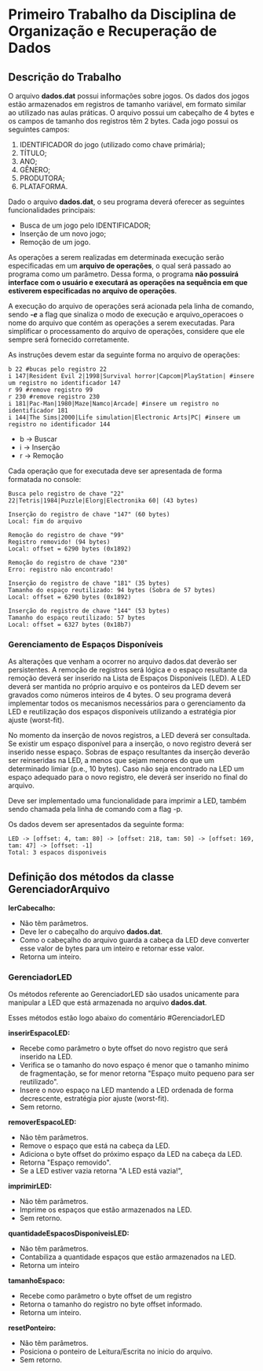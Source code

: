 # Primeiro Trabalho da Disciplina de Organização e Recuperação de Dados


## Descrição do Trabalho
O arquivo **dados.dat** possui informações sobre jogos. Os dados dos jogos estão armazenados em registros de tamanho variável, em formato similar ao utilizado nas aulas práticas. O arquivo possui um cabeçalho de 4 bytes e os campos de tamanho dos registros têm 2 bytes. Cada jogo possui os seguintes campos:

1. IDENTIFICADOR do jogo (utilizado como chave primária);
1. TÍTULO;
1. ANO;
1. GÊNERO;
1. PRODUTORA;
1. PLATAFORMA.

Dado o arquivo **dados.dat**, o seu programa deverá oferecer   as seguintes funcionalidades principais:
* Busca de um jogo pelo IDENTIFICADOR;
* Inserção de um novo jogo;
* Remoção de um jogo.

As operações a serem realizadas em determinada execução serão especificadas em um **arquivo de operações**, o qual será passado ao programa como um parâmetro. Dessa forma, o programa **não possuirá interface com o usuário e executará as operações na sequência em que estiverem especificadas no arquivo de operações**. 

A execução do arquivo de operações será acionada pela linha de comando, sendo ***-e*** a flag que sinaliza o modo de execução e arquivo_operacoes o nome do arquivo que contém as operações a serem executadas. Para simplificar o processamento do arquivo de operações, considere que ele sempre será fornecido corretamente.

As instruções devem estar da seguinte forma no arquivo de operações:
```
b 22 #bucas pelo registro 22
i 147|Resident Evil 2|1998|Survival horror|Capcom|PlayStation| #insere um registro no identificador 147
r 99 #remove registro 99
r 230 #remove registro 230
i 181|Pac-Man|1980|Maze|Namco|Arcade| #insere um registro no identificador 181
i 144|The Sims|2000|Life simulation|Electronic Arts|PC| #insere um registro no identificador 144
```

* b -> Buscar
* i -> Inserção
* r -> Remoção


Cada operação que for executada deve ser apresentada de forma formatada no console:
```
Busca pelo registro de chave "22"
22|Tetris|1984|Puzzle|Elorg|Electronika 60| (43 bytes)

Inserção do registro de chave "147" (60 bytes)
Local: fim do arquivo

Remoção do registro de chave "99"
Registro removido! (94 bytes)
Local: offset = 6290 bytes (0x1892)

Remoção do registro de chave "230"
Erro: registro não encontrado!

Inserção do registro de chave "181" (35 bytes)
Tamanho do espaço reutilizado: 94 bytes (Sobra de 57 bytes)
Local: offset = 6290 bytes (0x1892)

Inserção do registro de chave "144" (53 bytes)
Tamanho do espaço reutilizado: 57 bytes
Local: offset = 6327 bytes (0x18b7)
```

### Gerenciamento de Espaços Disponíveis
As alterações que venham a ocorrer no arquivo dados.dat deverão ser persistentes. A remoção de registros será lógica e o espaço resultante da remoção deverá ser inserido na Lista de Espaços Disponíveis (LED). A LED deverá ser mantida no próprio arquivo e os ponteiros da LED devem ser gravados como números inteiros de 4 bytes. O seu programa deverá implementar todos os mecanismos necessários para o gerenciamento da LED e reutilização dos espaços disponíveis utilizando a estratégia pior ajuste (worst-fit).

No momento da inserção de novos registros, a LED deverá ser consultada. Se existir um espaço disponível para a inserção, o novo registro deverá ser inserido nesse espaço. Sobras de espaço resultantes da inserção deverão ser reinseridas na LED, a menos que sejam menores do que um determinado limiar (p.e., 10 bytes). Caso não seja encontrado na LED um espaço adequado para o novo registro, ele deverá ser inserido no final do arquivo.

Deve ser implementado uma funcionalidade para imprimir a LED, também sendo chamada pela linha de comando com a flag -p.

Os dados devem ser apresentados da seguinte forma:
```
LED -> [offset: 4, tam: 80] -> [offset: 218, tam: 50] -> [offset: 169, tam: 47] -> [offset: -1]
Total: 3 espacos disponiveis
```

## Definição dos métodos da classe GerenciadorArquivo

**lerCabecalho:**
* Não têm parâmetros.
* Deve ler o cabeçalho do arquivo **dados.dat**.
* Como o cabeçalho do arquivo guarda a cabeça da LED deve converter esse valor de bytes para um inteiro e retornar esse valor.
* Retorna um inteiro.



### GerenciadorLED
Os métodos referente ao GerenciadorLED são usados unicamente para manipular a LED que está armazenada no arquivo **dados.dat**.

Esses métodos estão logo abaixo do comentário #GerenciadorLED

**inserirEspacoLED:**
* Recebe como parâmetro o byte offset do novo registro que será inserido na LED.
* Verifica se o tamanho do novo espaço é menor que o tamanho minimo de fragmentação, se for menor retorna "Espaço muito pequeno para ser reutilizado".
* Insere o novo espaço na LED mantendo a LED ordenada de forma decrescente, estratégia pior ajuste (worst-fit).
* Sem retorno.

**removerEspacoLED:**
* Não têm parâmetros.
* Remove o espaço que está na cabeça da LED.
* Adiciona o byte offset do próximo espaço da LED na cabeça da LED.
* Retorna "Espaço removido".
* Se a LED estiver vazia retorna "A LED está vazia!",

**imprimirLED:**
* Não têm parâmetros.
* Imprime os espaços que estão armazenados na LED.
* Sem retorno.

**quantidadeEspacosDisponiveisLED:**
* Não têm parâmetros.
* Contabiliza a quantidade espaços que estão armazenados na LED.
* Retorna um inteiro

**tamanhoEspaco:**
* Recebe como parâmetro o byte offset de um registro
* Retorna o tamanho do registro no byte offset informado.
* Retorna um inteiro.

**resetPonteiro:**
* Não têm parâmetros.
* Posiciona o ponteiro de Leitura/Escrita no inicio do arquivo.
* Sem retorno.